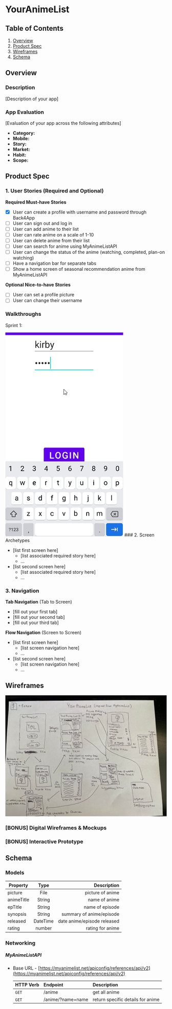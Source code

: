 # YourAnimeList

## Table of Contents
1. [Overview](#Overview)
1. [Product Spec](#Product-Spec)
1. [Wireframes](#Wireframes)
2. [Schema](#Schema)

## Overview
### Description
[Description of your app]

### App Evaluation
[Evaluation of your app across the following attributes]
- **Category:**
- **Mobile:**
- **Story:**
- **Market:**
- **Habit:**
- **Scope:**

## Product Spec

### 1. User Stories (Required and Optional)

**Required Must-have Stories**

- [x] User can create a profile with username and password through Back4App
- [ ] User can sign out and log in
- [ ] User can add anime to their list
- [ ] User can rate anime on a scale of 1-10
- [ ] User can delete anime from their list
- [ ] User can search for anime using MyAnimeListAPI
- [ ] User can change the status of the anime (watching, completed, plan-on watching)
- [ ] Have a navigation bar for separate tabs
- [ ] Show a home screen of seasonal recommendation anime from MyAnimeListAPI

**Optional Nice-to-have Stories**
- [ ] User can set a profile picture
- [ ] User can change their username

### Walkthroughs
Sprint 1:

<img src='login_walkthrough_youranimelist.gif' title='Video Walkthrough' width='' alt='Video Walkthrough' />
### 2. Screen Archetypes

* [list first screen here]
   * [list associated required story here]
   * ...
* [list second screen here]
   * [list associated required story here]
   * ...

### 3. Navigation

**Tab Navigation** (Tab to Screen)

* [fill out your first tab]
* [fill out your second tab]
* [fill out your third tab]

**Flow Navigation** (Screen to Screen)

* [list first screen here]
   * [list screen navigation here]
   * ...
* [list second screen here]
   * [list screen navigation here]
   * ...

## Wireframes
<img src="https://github.com/CodePath-Android-Development-Group-8/YourAnimeList/blob/main/wireframe.png" width=600>

### [BONUS] Digital Wireframes & Mockups

### [BONUS] Interactive Prototype

## Schema 

### Models
| Property      | Type          | Description  |
| ------------- |:-------------:| -----:|
| picture      | File | picture of anime |
| animeTitle      | String | name of anime |
| epTitle      | String | name of episode |
| synopsis      | String      |   summary of anime/episode |
| released | DateTime      |    date anime/episode released |
| rating | number      |    rating for anime |

### Networking
##### MyAnimeListAPI
- Base URL - [https://myanimelist.net/apiconfig/references/api/v2](https://myanimelist.net/apiconfig/references/api/v2)

   HTTP Verb | Endpoint | Description
   ----------|----------|------------
    `GET`    | /anime | get all anime
    `GET`    | /anime/?name=name | return specific details for anime

